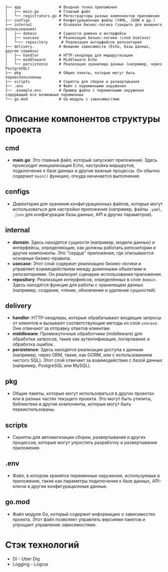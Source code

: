 ```
├── app                 # Входная точка приложения
│   ├── main.go         # Главный файл
│   └── registrators.go # Регестрарторы разных компонентов приложения
├── configs             # Конфигурационные файлы (YAML, JSON и др.)
├── internal            # Основная бизнес-логика (закрыто для внешнего использования)
│   ├── domain          # Сущности домена и интерфейсы
│   ├── usecase         # Реализация бизнес-логики (слой UseCase)
│   └─── repository      # Реализация интерфейсов репозитория
├── delivery.           # Внешние зависимости (Echo, базы данных, другие сервисы)
│   ├── handler         # HTTP-хендлеры для маршрутизации
│   ├── middleware      # Middleware Echo
│   └── persistence     # Реализация хранилища данных (например, через PostgreSQL)
├── pkg                 # Общие пакеты, которые могут быть переиспользованы
├── scripts             # Скрипты для сборки и развертывания
├── .env                # Файл с переменными окружения
├── .example.env        # Пример файла с переменными окружения содержащий все возможные переменные 
└── go.mod              # Go-модуль с зависимостями
```

# Описание компонентов структуры проекта

## cmd
- **main.go**: Это главный файл, который запускает приложение. Здесь происходит инициализация Echo, настройка маршрутов, подключение к базе данных и другие важные процессы. Он обычно содержит `main()` функцию, откуда начинается выполнение.

## configs
- Директория для хранения конфигурационных файлов, которые могут использоваться для настройки приложения (например, файлы `.yaml`, `.json` для конфигурации базы данных, API и других параметров).

## internal
- **domain**: Здесь находятся сущности (например, модели данных) и интерфейсы, определяющие, как должны работать репозитории и другие компоненты. Это "сердце" приложения, где описываются основные бизнес-правила.
- **usecase**: Этот слой содержит реализацию бизнес-логики и управляет взаимодействием между доменными объектами и репозиториями. Он реализует сценарии использования приложения.
- **repository**: Реализация интерфейсов, определённых в слое `domain`. Здесь находятся функции для работы с хранилищем данных (например, создание, чтение, обновление и удаление сущностей).

## delivery
- **handler**: HTTP-хендлеры, которые обрабатывают входящие запросы от клиентов и вызывают соответствующие методы из слоя `usecase`. Они отвечают за отправку ответов клиентам.
- **middleware**: Промежуточные обработчики (middleware) для обработки запросов, такие как аутентификация, логирование и обработка ошибок.
- **persistence**: Здесь находятся реализации доступа к данным (например, через ORM, такие, как GORM, или с использованием чистого SQL). Этот слой отвечает за взаимодействие с базой данных (например, PostgreSQL или MySQL).

## pkg
- Общие пакеты, которые могут использоваться в других проектах или в разных частях текущего проекта. Это могут быть утилиты, библиотеки и другие компоненты, которые могут быть переиспользованы.

## scripts
- Скрипты для автоматизации сборки, развертывания и других процессов, которые могут упростить разработку и развертывание приложения.

## .env
- Файл, в котором хранятся переменные окружения, используемые в приложении, такие как параметры подключения к базе данных, API-ключи и другие конфигурационные данные.

## go.mod
- Файл модуля Go, который содержит информацию о зависимостях проекта. Этот файл позволяет управлять версиями пакетов и упрощает управление зависимостями.

# Стэк технологий 
- DI - Uber Dig
- Logging - Logrus